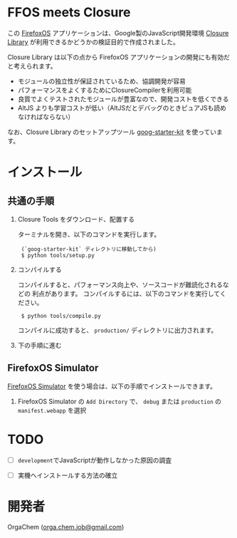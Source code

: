 # FFOS meets Closure
この [FirefoxOS](http://www.mozilla.jp/firefoxos/) アプリケーションは、Google製のJavaScript開発環境 [Closure Library](https://developers.google.com/closure/library/?hl=ja) が利用できるかどうかの検証目的で作成されました。

Closure Library は以下の点から FirefoxOS アプリケーションの開発にも有効だと考えられます。

 * モジュールの独立性が保証されているため、協調開発が容易
 * パフォーマンスをよくするためにClosureCompilerを利用可能
 * 良質でよくテストされたモジュールが豊富なので、開発コストを低くできる
 * AltJS よりも学習コストが低い（AltJSだとデバッグのときピュアJSも読めなければならない）

なお、Closure Library のセットアップツール [goog-starter-kit](https://github.com/cocopon/goog-starter-kit) を使っています。


# インストール
## 共通の手順

1. Closure Tools をダウンロード、配置する

    ターミナルを開き、以下のコマンドを実行します。

        (`goog-starter-kit` ディレクトリに移動してから)
        $ python tools/setup.py

2. コンパイルする

    コンパイルすると、パフォーマンス向上や、ソースコードが難読化されるなどの
    利点があります。
    コンパイルするには、以下のコマンドを実行してください。

        $ python tools/compile.py

    コンパイルに成功すると、 `production/` ディレクトリに出力されます。

3. 下の手順に進む


## FirefoxOS Simulator
[FirefoxOS Simulator](https://developer.mozilla.org/ja/docs/Tools/Firefox_OS_Simulator) を使う場合は、以下の手順でインストールできます。

1. FirefoxOS Simulator の `Add Directory` で、 `debug` または `production` の `manifest.webapp` を選択


# TODO
 - [ ] `development`でJavaScriptが動作しなかった原因の調査
 - [ ] 実機へインストールする方法の確立


# 開発者
OrgaChem (orga.chem.job@gmail.com)
